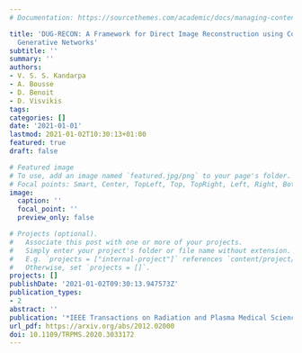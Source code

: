 ```yaml
---
# Documentation: https://sourcethemes.com/academic/docs/managing-content/

title: 'DUG-RECON: A Framework for Direct Image Reconstruction using Convolutional
  Generative Networks'
subtitle: ''
summary: ''
authors:
- V. S. S. Kandarpa
- A. Bousse
- D. Benoit
- D. Visvikis
tags:
categories: []
date: '2021-01-01'
lastmod: 2021-01-02T10:30:13+01:00
featured: true
draft: false

# Featured image
# To use, add an image named `featured.jpg/png` to your page's folder.
# Focal points: Smart, Center, TopLeft, Top, TopRight, Left, Right, BottomLeft, Bottom, BottomRight.
image:
  caption: ''
  focal_point: ''
  preview_only: false

# Projects (optional).
#   Associate this post with one or more of your projects.
#   Simply enter your project's folder or file name without extension.
#   E.g. `projects = ["internal-project"]` references `content/project/deep-learning/index.md`.
#   Otherwise, set `projects = []`.
projects: []
publishDate: '2021-01-02T09:30:13.947573Z'
publication_types:
- 2
abstract: ''
publication: '*IEEE Transactions on Radiation and Plasma Medical Sciences*'
url_pdf: https://arxiv.org/abs/2012.02000
doi: 10.1109/TRPMS.2020.3033172
---
```

